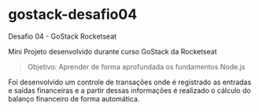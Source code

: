 # gostack-desafio04
Desafio 04 - GoStack Rocketseat

Mini Projeto desenvolvido durante curso GoStack da Rocketseat

> Objetivo: Aprender de forma aprofundada os fundamentos Node.js

Foi desenvolvido um controle de transações onde é registrado as entradas e saídas financeiras e a partir dessas informações é realizado o cálculo do balanço financeiro de forma automática.
